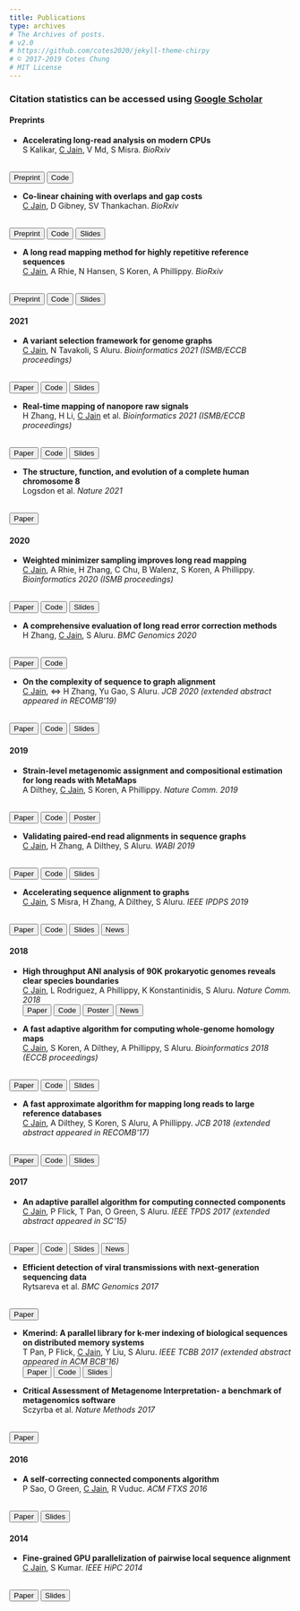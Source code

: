 ```yaml
---
title: Publications
type: archives
# The Archives of posts.
# v2.0
# https://github.com/cotes2020/jekyll-theme-chirpy
# © 2017-2019 Cotes Chung
# MIT License
---
```


<head>
  <link
    href="https://fonts.googleapis.com/css?family=Montserrat"
    rel="stylesheet"
  />
  <link rel="stylesheet" href="../../assets/css/main.css" />
</head>

### Citation statistics can be accessed using [Google Scholar](https://scholar.google.com/citations?user=Y2UmkF0AAAAJ&hl=en)

#### **Preprints**

* **Accelerating long-read analysis on modern CPUs** <br>
S Kalikar, <u>C Jain</u>, V Md, S Misra. _BioRxiv_
<br>
<button type="button" class="btn btn-outline-info btn-sm">
<a href="https://www.biorxiv.org/content/10.1101/2021.07.21.453294v1" style="all: unset; color: inherit">Preprint</a>
</button> 
<button type="button" class="btn btn-outline-secondary btn-sm">
<a href="https://github.com/lh3/minimap2/tree/fast-contrib" style="all: unset; color: inherit">Code</a>
</button> 

* **Co-linear chaining with overlaps and gap costs** <br>
<u>C Jain</u>, D Gibney, SV Thankachan. _BioRxiv_
<br>
<button type="button" class="btn btn-outline-info btn-sm">
<a href="https://www.biorxiv.org/content/10.1101/2021.02.03.429492v1" style="all: unset; color: inherit">Preprint</a>
</button> 
<button type="button" class="btn btn-outline-secondary btn-sm">
<a href="https://github.com/AT-CG/ChainX" style="all: unset; color: inherit">Code</a>
</button> 
<button type="button" class="btn btn-outline-info btn-sm">
<a href="https://drive.google.com/file/d/1CWtaCIFn33strERXJF4qkNq9i-rTF9t1/view?usp=sharing" style="all: unset; color: inherit">Slides</a>
</button>

* **A long read mapping method for highly repetitive reference sequences** <br>
<u>C Jain</u>, A Rhie, N Hansen, S Koren, A Phillippy. _BioRxiv_
<br>
<button type="button" class="btn btn-outline-info btn-sm">
<a href="https://www.biorxiv.org/content/10.1101/2020.11.01.363887v1" style="all: unset; color: inherit">Preprint</a>
</button> 
<button type="button" class="btn btn-outline-secondary btn-sm">
<a href="https://github.com/marbl/Winnowmap" style="all: unset; color: inherit">Code</a>
</button> 
<button type="button" class="btn btn-outline-info btn-sm">
<a href="https://drive.google.com/file/d/1CwZ2RfgYGr2o8qXvfyXmpADf1he_xD9j/view?usp=sharing" style="all: unset; color: inherit">Slides</a>
</button>

#### **2021**

* **A variant selection framework for genome graphs** <br>
<u>C Jain</u>, N Tavakoli, S Aluru. _Bioinformatics 2021 (ISMB/ECCB proceedings)_
<br>
<button type="button" class="btn btn-outline-info btn-sm"><a href="https://drive.google.com/file/d/1wyI06sKQin0XQzzI7iPjbHl3_lpOLyi6/view?usp=sharing" style="all: unset; color: inherit">Paper</a></button>
<button type="button" class="btn btn-outline-secondary btn-sm"><a href="https://github.com/at-cg/VF" style="all: unset; color: inherit">Code</a></button>
<button type="button" class="btn btn-outline-info btn-sm"><a href="https://drive.google.com/file/d/1s12icpPBFCj2X9umZpRU2-4pij9kqZet/view?usp=sharing" style="all: unset; color: inherit">Slides</a></button>

* **Real-time mapping of nanopore raw signals** <br>
H Zhang, H Li, <u>C Jain</u> et al. _Bioinformatics 2021 (ISMB/ECCB proceedings)_
<br>
<button type="button" class="btn btn-outline-info btn-sm"><a href="https://drive.google.com/file/d/1XCwfX-eoSWk2shd9ke14UyEF-UnZISGZ/view?usp=sharing" style="all: unset; color: inherit">Paper</a></button>
<button type="button" class="btn btn-outline-secondary btn-sm"><a href="https://github.com/haowenz/sigmap" style="all: unset; color: inherit">Code</a></button>
<button type="button" class="btn btn-outline-info btn-sm"><a href="https://drive.google.com/file/d/1yJu6qw7tLLorQxvfbsEpMzN7NlWlpSKp/view?usp=sharing" style="all: unset; color: inherit">Slides</a></button>

* **The structure, function, and evolution of a complete human chromosome 8** <br>
Logsdon et al. _Nature 2021_
<br>
<button type="button" class="btn btn-outline-info btn-sm"><a href="https://www.nature.com/articles/s41586-021-03420-7" style="all: unset; color: inherit">Paper</a></button> 

#### **2020**

* **Weighted minimizer sampling improves long read mapping** <br>
<u>C Jain</u>, A Rhie, H Zhang, C Chu, B Walenz, S Koren, A Phillippy. _Bioinformatics 2020 (ISMB proceedings)_
<br>
<button type="button" class="btn btn-outline-info btn-sm"><a href="https://drive.google.com/file/d/1VNdlFJ1w36tUWjSprsatGyZs_KJugxD0/view?usp=sharing" style="all: unset; color: inherit">Paper</a></button> 
<button type="button" class="btn btn-outline-secondary btn-sm"><a href="https://github.com/marbl/Winnowmap" style="all: unset; color: inherit">Code</a></button> 
<button type="button" class="btn btn-outline-info btn-sm"><a href="https://drive.google.com/file/d/1Er4zEYOPqGz9V5b_h7073SBlIQMJn7jl/view?usp=sharing" style="all: unset; color: inherit">Slides</a></button>

* **A comprehensive evaluation of long read error correction methods** <br>
H Zhang, <u>C Jain</u>, S Aluru. _BMC Genomics 2020_
<br>
<button type="button" class="btn btn-outline-info btn-sm"><a href="https://bmcgenomics.biomedcentral.com/articles/10.1186/s12864-020-07227-0" style="all: unset; color: inherit">Paper</a></button> 
<button type="button" class="btn btn-outline-secondary btn-sm"><a href="https://github.com/haowenz/LRECE" style="all: unset; color: inherit">Code</a></button> 

* **On the complexity of sequence to graph alignment** <br>
<u>C Jain</u>, ⇔ H Zhang, Yu Gao, S Aluru. _JCB 2020 (extended abstract appeared in RECOMB'19)_
<br>
<button type="button" class="btn btn-outline-info btn-sm"><a href="https://drive.google.com/file/d/12SN5wWBLv36frBzVvChoFSVx3by32t7t/view?usp=sharing" style="all: unset; color: inherit">Paper</a></button> 
<button type="button" class="btn btn-outline-secondary btn-sm"><a href="https://github.com/haowenz/SGA" style="all: unset; color: inherit">Code</a></button> 
<button type="button" class="btn btn-outline-info btn-sm"><a href="https://drive.google.com/file/d/1VjwSNp1Ir9lRQeV3H6JVJ1Sq3b_bGvy-/view?usp=sharing" style="all: unset; color: inherit">Slides</a></button>

#### **2019**

* **Strain-level metagenomic assignment and compositional estimation for long reads with MetaMaps** <br>
A Dilthey, <u>C Jain</u>, S Koren, A Phillippy. _Nature Comm. 2019_
<br>
<button type="button" class="btn btn-outline-info btn-sm"><a href="https://drive.google.com/file/d/1D7ACvwyOwPusfNcyvz1xyTznZIoHHHo4/view?usp=sharing" style="all: unset; color: inherit">Paper</a></button> 
<button type="button" class="btn btn-outline-secondary btn-sm"><a href="https://github.com/DiltheyLab/MetaMaps" style="all: unset; color: inherit">Code</a></button> 
<button type="button" class="btn btn-outline-info btn-sm"><a href="https://drive.google.com/file/d/1pnLSgPaL-Y9LaDRphxcbUFk6Bs_38wo8/view?usp=sharing" style="all: unset; color: inherit">Poster</a></button>

* **Validating paired-end read alignments in sequence graphs** <br>
<u>C Jain</u>, H Zhang, A Dilthey, S Aluru. _WABI 2019_
<br>
<button type="button" class="btn btn-outline-info btn-sm"><a href="https://drive.google.com/file/d/1ESLglHaG3Sl82iNx442KBPpQ-yEZGetB/view?usp=sharing" style="all: unset; color: inherit">Paper</a></button> 
<button type="button" class="btn btn-outline-secondary btn-sm"><a href="https://drive.google.com/file/d/1AwevKNDGQpoOq5lz_1leh1VZFV4w3Dj_/view?usp=sharing" style="all: unset; color: inherit">Code</a></button> 
<button type="button" class="btn btn-outline-info btn-sm"><a href="https://github.com/ParBLiSS/PairG" style="all: unset; color: inherit">Slides</a></button>

* **Accelerating sequence alignment to graphs** <br>
<u>C Jain</u>, S Misra, H Zhang, A Dilthey, S Aluru. _IEEE IPDPS 2019_
<br>
<button type="button" class="btn btn-outline-info btn-sm"><a href="https://drive.google.com/file/d/1UHM97Tult4wOv6pXa3OowP6fpdMkCvkF/view?usp=sharing" style="all: unset; color: inherit">Paper</a></button> 
<button type="button" class="btn btn-outline-secondary btn-sm"><a href="https://github.com/ParBLiSS/PaSGAL" style="all: unset; color: inherit">Code</a></button> 
<button type="button" class="btn btn-outline-info btn-sm"><a href="https://drive.google.com/file/d/1nZj5l9EKpRMjgl1UcXI6WeGB6YrgVMTz/view?usp=sharing" style="all: unset; color: inherit">Slides</a></button>
<button type="button" class="btn btn-outline-success btn-sm"><a href="https://www.cc.gatech.edu/news/621751/identifying-differences-disease-causing-genomes-just-went-few-days-few-hours" style="all: unset; color: inherit">News</a></button> 

#### **2018**

* **High throughput ANI analysis of 90K prokaryotic genomes reveals clear species boundaries** <br>
<u>C Jain</u>, L Rodriguez, A Phillippy, K Konstantinidis, S Aluru. _Nature Comm. 2018_  
<button type="button" class="btn btn-outline-info btn-sm"><a href="https://drive.google.com/file/d/1u6j7PN0QZPRMfaIr6GtU7Hxu5yVR3MgA/view?usp=sharing" style="all: unset; color: inherit">Paper</a></button> 
<button type="button" class="btn btn-outline-secondary btn-sm"><a href="https://github.com/ParBLiSS/FastANI" style="all: unset; color: inherit">Code</a></button> 
<button type="button" class="btn btn-outline-info btn-sm"><a href="https://drive.google.com/file/d/1kYS13Yu41llbM7QEbDBdLD094PtpqOPW/view?usp=sharing" style="all: unset; color: inherit">Poster</a></button>
<button type="button" class="btn btn-outline-success btn-sm"><a href="https://www.cc.gatech.edu/news/616894/new-approach-speeds-genomic-testing-microbial-species" style="all: unset; color: inherit">News</a></button> 

* **A fast adaptive algorithm for computing whole-genome homology maps** <br>
<u>C Jain</u>, S Koren, A Dilthey, A Phillippy, S Aluru. _Bioinformatics 2018 (ECCB proceedings)_
<br>
<button type="button" class="btn btn-outline-info btn-sm"><a href="https://drive.google.com/file/d/1YqY5fa7t3CpR5nN3xU0ntSjnlxR1N0B7/view?usp=sharing" style="all: unset; color: inherit">Paper</a></button> 
<button type="button" class="btn btn-outline-secondary btn-sm"><a href="https://github.com/marbl/MashMap" style="all: unset; color: inherit">Code</a></button> 
<button type="button" class="btn btn-outline-info btn-sm"><a href="https://drive.google.com/file/d/1gcBJL64B0Mjj2NlmtBUsz2fzAr1vZsdJ/view?usp=sharing" style="all: unset; color: inherit">Slides</a></button>

* **A fast approximate algorithm for mapping long reads to large reference databases** <br>
<u>C Jain</u>, A Dilthey, S Koren, S Aluru, A Phillippy. _JCB 2018 (extended abstract appeared in RECOMB'17)_
<br>
<button type="button" class="btn btn-outline-info btn-sm"><a href="https://drive.google.com/file/d/1r23RXyXvpSS0_Vcus-Wo747ARHcc0zi1/view?usp=sharing" style="all: unset; color: inherit">Paper</a></button> 
<button type="button" class="btn btn-outline-secondary btn-sm"><a href="https://github.com/marbl/MashMap" style="all: unset; color: inherit">Code</a></button> 
<button type="button" class="btn btn-outline-info btn-sm"><a href="https://drive.google.com/file/d/1COk7F6bdjklih1k5uR7FIaZeRqhPA3g6/view?usp=sharing" style="all: unset; color: inherit">Slides</a></button>

#### **2017**

* **An adaptive parallel algorithm for computing connected components** <br>
<u>C Jain</u>, P Flick, T Pan, O Green, S Aluru. _IEEE TPDS 2017 (extended abstract appeared in SC'15)_
<br>
<button type="button" class="btn btn-outline-info btn-sm"><a href="https://drive.google.com/file/d/1IzXwgbpzIVsJ3v0T2EjfIwTZQraeVvSw/view?usp=sharing" style="all: unset; color: inherit">Paper</a></button> 
<button type="button" class="btn btn-outline-secondary btn-sm"><a href="https://github.com/ParBLiSS/parconnect" style="all: unset; color: inherit">Code</a></button> 
<button type="button" class="btn btn-outline-info btn-sm"><a href="https://drive.google.com/file/d/1_fzz9losNp8SF_dXTnfOGm0l6XuDcekK/view?usp=sharing" style="all: unset; color: inherit">Slides</a></button>
<button type="button" class="btn btn-outline-success btn-sm"><a href="https://cacm.acm.org/blogs/blog-cacm/200433-sc16-adds-computational-reproducibility-to-student-competition/fulltext" style="all: unset; color: inherit">News</a></button> 

* **Efficient detection of viral transmissions with next-generation sequencing data** <br>
Rytsareva et al. _BMC Genomics 2017_
<br>
<button type="button" class="btn btn-outline-info btn-sm"><a href="https://bmcgenomics.biomedcentral.com/articles/10.1186/s12864-017-3732-4" style="all: unset; color: inherit">Paper</a></button> 

* **Kmerind: A parallel library for k-mer indexing of biological sequences on distributed memory systems** <br>
T Pan, P Flick, <u>C Jain</u>, Y Liu, S Aluru. _IEEE TCBB 2017 (extended abstract appeared in ACM BCB'16)_  
<button type="button" class="btn btn-outline-info btn-sm"><a href="https://drive.google.com/file/d/1tKBuB25M0qci-Za6NtAaqAwgy7ZriGX7/view?usp=sharing" style="all: unset; color: inherit">Paper</a></button> 
<button type="button" class="btn btn-outline-secondary btn-sm"><a href="https://github.com/ParBLiSS/kmerind" style="all: unset; color: inherit">Code</a></button> 
<button type="button" class="btn btn-outline-info btn-sm"><a href="https://drive.google.com/file/d/1_ALtEMWnr5cf_NR3ey1PpYE7-b-MiKV_/view?usp=sharing" style="all: unset; color: inherit">Slides</a></button>

* **Critical Assessment of Metagenome Interpretation- a benchmark of metagenomics software** <br>
Sczyrba et al. _Nature Methods 2017_
<br>
<button type="button" class="btn btn-outline-info btn-sm"><a href="https://www.nature.com/articles/nmeth.4458" style="all: unset; color: inherit">Paper</a></button> 


#### **2016**

* **A self-correcting connected components algorithm** <br>
P Sao, O Green, <u>C Jain</u>, R Vuduc. _ACM FTXS 2016_
<br>
<button type="button" class="btn btn-outline-info btn-sm"><a href="https://dl.acm.org/doi/10.1145/2909428.2909435" style="all: unset; color: inherit">Paper</a></button> 
<button type="button" class="btn btn-outline-info btn-sm"><a href="https://drive.google.com/file/d/11BGzNOdLtxFehVymvfs__Vwie_LYK0ni/view?usp=sharing" style="all: unset; color: inherit">Slides</a></button>

#### **2014**

* **Fine-grained GPU parallelization of pairwise local sequence alignment** <br>
<u>C Jain</u>, S Kumar. _IEEE HiPC 2014_
<br>
<button type="button" class="btn btn-outline-info btn-sm"><a href="https://drive.google.com/file/d/1NKVgF0wI73DwxLldSpSGj5_BAknA2X_S/view?usp=sharing" style="all: unset; color: inherit">Paper</a></button> 
<button type="button" class="btn btn-outline-info btn-sm"><a href="https://drive.google.com/file/d/11iYwjh0r-sXCSGsLrUm689imAsdz5qb4/view?usp=sharing" style="all: unset; color: inherit">Slides</a></button>
